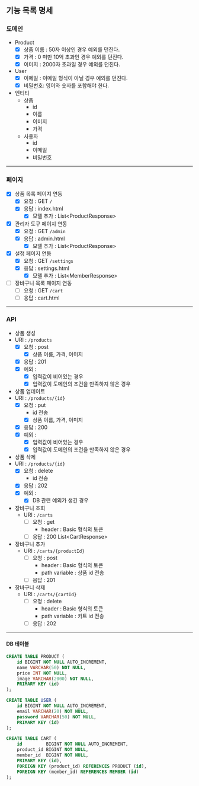 ## 기능 목록 명세

### 도메인

- Product
  - [x] 상품 이름 : 50자 이상인 경우 예외를 던진다.
  - [x] 가격 : 0 미만 10억 초과인 경우 예외를 던진다.
  - [x] 이미지 : 2000자 초과일 경우 예외를 던진다.
- User
  - [x] 이메일 : 이메일 형식이 아닐 경우 예외를 던진다.
  - [x] 비밀번호: 영어와 숫자를 포함해야 한다.

- 엔티티
  - 상품
    - id
    - 이름
    - 이미지
    - 가격
  - 사용자
    - id
    - 이메일
    - 비밀번호

--- 

### 페이지 

- [x] 상품 목록 페이지 연동
  - [x] 요청 : GET `/`
  - [x] 응답 : index.html
    - [x] 모델 추가 : List\<ProductResponse>

- [x] 관리자 도구 페이지 연동
  - [x] 요청 : GET `/admin`
  - [x] 응답 : admin.html
    - [x] 모델 추가 : List\<ProductResponse>

- [x] 설정 페이지 연동
  - [x] 요청 : GET `/settings`
  - [x] 응답 : settings.html
    - [x] 모델 추가 : List\<MemberResponse>

- [ ] 장바구니 목록 페이지 연동
  - [ ] 요청 : GET `/cart`
  - [ ] 응답 : cart.html

----
### API
  - 상품 생성
  - URI : `/products`
    - [x] 요청 : post
      - [x] 상품 이름, 가격, 이미지
    - [x] 응답 : 201
    - [x] 예외 :
      - [x] 입력값이 비어있는 경우
      - [x] 입력값이 도메인의 조건을 만족하지 않은 경우
  - 상품 업데이트
  - URI : `/products/{id}`
    - [x] 요청 : put
      - id 전송
      -  [x] 상품 이름, 가격, 이미지
    - [x] 응답 : 200
    - [x] 예외 :
      - [x] 입력값이 비어있는 경우
      - [x] 입력값이 도메인의 조건을 만족하지 않은 경우
  - 상품 삭제
  - URI : `/products/{id}`
    - [x] 요청 : delete
      - id 전송
    - [x] 응답 : 202
    - [x] 예외 :
      - [x] DB 관련 예외가 생긴 경우
  - 장바구니 조회
    - URI : `/carts`
        - [ ] 요청 : get
            - header : Basic 형식의 토큰
        - [ ] 응답 : 200 List\<CartResponse>
  - 장바구니 추가
    - URI : `/carts/{productId}`
      - [ ] 요청 : post
        - header : Basic 형식의 토큰 
        - path variable : 상품 id 전송
      - [ ] 응답 : 201
  - 장바구니 삭제
    - URI : `/carts/{cartId}`
      - [ ] 요청 : delete
        - header : Basic 형식의 토큰
        - path variable : 카트 id 전송
      - [ ] 응답 : 202

----
#### DB 테이블

```sql
CREATE TABLE PRODUCT (
    id BIGINT NOT NULL AUTO_INCREMENT,
    name VARCHAR(50) NOT NULL,
    price INT NOT NULL,
    image VARCHAR(2000) NOT NULL,
    PRIMARY KEY (id)
);

CREATE TABLE USER (
    id BIGINT NOT NULL AUTO_INCREMENT,
    email VARCHAR(20) NOT NULL,
    password VARCHAR(50) NOT NULL,
    PRIMARY KEY (id)
);

CREATE TABLE CART (
    id         BIGINT NOT NULL AUTO_INCREMENT,
    product_id BIGINT NOT NULL,
    member_id  BIGINT NOT NULL,
    PRIMARY KEY (id),
    FOREIGN KEY (product_id) REFERENCES PRODUCT (id),
    FOREIGN KEY (member_id) REFERENCES MEMBER (id)
);
```
